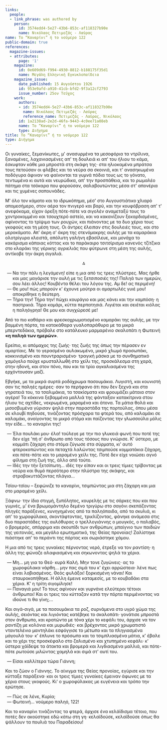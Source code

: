 ```yaml
---
links:
  people:
  - link_phrase: was authored by
    person:
      id: 3574edd4-5e27-43b6-853c-af118327b90e
      name: Νικόλαος Πετιμεζάς - Λαύρας
name: Το “Καναρίνι” ή το νούμερο 122
public-domain: true
references:
  magazine-issues:
  - attributes:
      page: '1'
    magazine:
      id: 0e609d69-f994-4930-8812-b188175f35d1
      name: Μεγάλη Ελληνική Εγκυκλοπαίδεια
    magazine_issue:
      date_published: 15 Αυγούστου 1926
      id: 953e9afd-a910-41cb-bfd2-9f3a12cf2793
      issue_number: 25ον Τεύχος
    work:
      authors:
      - id: 3574edd4-5e27-43b6-853c-af118327b90e
        name: Νικόλαος Πετιμεζάς - Λαύρας
        reference_name: Πετιμεζάς - Λαύρας, Νικόλαος
      id: 1a2138ad-2e2d-46fa-9443-4c0ee71a08eb
      name: Το “Καναρίνι” ή το νούμερο 122
      type: Διήγημα
title: Το “Καναρίνι” ή το νούμερο 122
type: Διήγημα
---
```


<main class="content" itemprop="text">
<p>Οι γυναίκες, ξεμανίκωτες, μ' ανασυρμένα τα μεσοφόρια τα ντρίλινα, ξαναμένες, λαχανιασμένες απ' τη δουλειά κι απ' του
ήλιου το κάμα, έσκυφταν κάθε μια μπροστά στη σκάφη της· στα ηλιοκαμένα μπράτσα τους πετούσαν οι φλέβες και τα νεύρα σα
σκοινιά, και τ' ανασηκωμένα ποδόγυρα άφιναν να φαίνονται τα γυμνά πόδια τους ως το γόνατο, τεντωμένα κι αυτά και
νευρώδικα, απ' την προσπάθεια, και το ρωμαλέο πάτημα στα τσόκαρα που φορούσαν, σαλαβουτώντας μέσα στ' απονέρια και τις
χυμένες σαπουνάδες.</p>

<p>Μ' όλο τον κάματο και το ιδρωκόπημα, μέσ' στο Αυγουστιάτικο χλιαρό απομεσήμερο, στον αέρα τον πνιγερό και βαρύ, και την
κουφόβραση απ' τ' ανεφόκαμα, είχαν όρεξη πότε-πότε να σιγολέν αναμεταξύ τους το χοντροκομμένο και τσουχτερό αστείο, και
να κακανίζουν ξεκαρδισμένες, αφίνοντας το τρίψιμο των ρουχών, και πιάνοντας με τα δυο χέρια τους γκοφούς και τη μέση
τους. Οι άντρες έλειπαν στις δουλειές τους, και στο μεροκάματο. Απ' άκρη σ' άκρη της στενόμακρης αυλής με τα καμαράκια
ολοτρίγυρα κλειστά, απόλυτη γαλήνη εβασίλευε, και μονάχα το κακάρισμα κάποιας κόττας και το παράκαιρο τσιτσίρισμα
κανενός τζίτζικα στο κλαράκι της γέρικης αγριελιάς που φύτρωνε στη μέση της αυλής, αντίκοβε την άκρη σιγαλιά.</p>

<div style="text-align: center; margin-bottom: 1em">⁂</div>

<ol style="list-style-type: '&mdash; '">
  <li>
    Να την πάλι η λεγάμενη! είπε η μια από τις τρεις πλύστρες. Μας ήρθε και μας μαγάρισε την αυλή με τις ξετσιποσιές
    της! Παληά των ημερών, σου λέει άλλος! Κουβέντα θέλει του λόγου της. Αμ δε! ας περιμένη!
  </li>
  <li>Θε μου! πώς μπορούν κ' έχουνε μούτρα οι αμαρτωλές γυιέ μου! αποκρίθηκε η δεύτερη.</li>
  <li>
    Τήρα την! Τήρα την! πώχει κουράγιο και μας κάνει και την καμπόση· η παστρικιά. Τήρα καμάρι, κύττα περπατησιά.
    Λιγιέται και σειέται κιόλας η παληόγρηα! Θε μου και συγχώρεσέ με!
  </li>
</ol>

<p>Από το πιο καθάριο και φρεσκοχρωματισμένο καμαράκι της αυλής, με την βαμμένη πόρτα, τα κατακάθαρα γυαλοπαράθυρα με τα
μικρά μπερντεδάκια, πρόβαλε στο κατάλευκο μαρμαρένιο σκαλοπάτι η Φωτεινή <b>«η παληά των ημερών»</b>.</p>

<p>Ερείπιο, κι απόμαχος της ζωής· της ζωής της όπως την πέρασεν εν αμαρτίαις. Με το γερασμένο αυλακωμένο, μικρό χλωμό
προσωπάκι, κοκκινισμένο και πουντραρισμένο· τραγική μάσκα με το συνθηματικό χαμόγελο πούχε κρυσταλλωθή στο χείλι της,
προσκάλεσμα στη χαρά, στην ηδονή, και στον πόνο, που και τα τρία αγκαλιασμένα της ερχόντουσαν μαζί.</p>

<p>Εβγήκε, με τα μικρά συρτά ροδόχρωμα πασουμάκια. Λυγιστή, και κουνιστή σαν τις παληές ημέρες· σαν το περήφανο άτι που δεν
ξεχνά και στα γηρατειά του, τα τσαλιμάκια, τα τσακίσματα και φρουμάζει μάταια στον αγέρα! Τα κόκκινα ξεβαμμένα μαλλιά
της φάνταξαν κατακίτρινα στου ήλιου τις αχτίδες, νεκρωμένα, μαραμένα και άτονα. Τα μάτια θολά και μισοσβυμένα γύρισαν
ψηλά στην παραστάδα της πορτούλας, όπου μέσα σε κλουβί πηδούσε, τινάζοντας πρόσχαρα τα φτερά του, από καλαμάκι σε
καλαμάκι, ανοίγοντας το μικρό στόμα και παίζοντας την γλωσσούλα μόλις την είδε... το καναρίνι της!</p>

<ol style="list-style-type: '&mdash; '">
  <li>
    Έλα πουλάκι μου· έλα! τούλεγε με την πιο γλυκειά φωνή που ποτέ της δεν είχε 'πή σ' άνθρωπο από τους τόσους που
    γνώρισε. Κ' ύστερα, με κομμάτι ζάχαρη στο στόμα ζύγωσε στα σύρματα, κι' αυτό φτεροκοπώντας και πεταχτά λαλώντας
    τσιμπούσε κομματάκια ζάχαρη, και πότε-πότε και το μαραμένο χείλι της. Ποτέ δεν είχε νοιώσει αγνό φίλημα στη ζωή της,
    άλλο από τούτο.
  </li>
  <li>
    Ιδές την τήν ξετσίπωτη... ιδές την είπαν και οι τρεις τίμιες τρίβοντας με νεύρα και θυμό περσότερο στην πλύστρα της
    σκάφης, και στραβοκυττάζοντας πλάγια...
  </li>
</ol>

<p>Τσίου-τσίου &ndash; ξεφώνιζε το καναρίνι, τσιμπώντας μια στη ζάχαρη και μια στο μαραμένο χείλι.</p>

<p>Ξάφνω· την ίδια στιγμή, ξυπόλητος, κουρελής με τις σάρκες που και που γυμνές, μ' ένα βρωμομάντηλο δεμένο τριγύρω στο
σαγόνι σκεπάζοντας πληγές παράξενες, κυνηγημένος από τα παληόπαιδα, από τα σκυλιά, κι απ' το χωροφύλακα, σκοντάφτοντας,
τρικλίζοντας, φάνηκε ανάμεσα στις δυο παραστάδες της αυλόθυρας ο τρελλογιάννης ο μουγκός, ο παλαβός, ο βρομερός,
απόρριμα και σκουπίδι των ανθρώπων, μπαίγνιο των παιδιών της γειτονιάς, και μεγάλο ερωτηματικό, της Θείας προνοίας!
Ζαλίστηκε πιάστηκε απ' το περάντι της πόρτας και σωριάστηκε χάμου.</p>

<p>Η μια από τις τρεις γυναίκες πέρνοντας νερό, έτρεξε να τον ραντίση· η άλλη της φώναζε αλαφιασμένη και σηκωνοντας ψηλά τα
χέρια.</p>

<ol style="list-style-type: '&mdash; '">
  <li>
    Μη... μη για το Θεό· κυρά Καλή. Μην τονε ζυγώνεις· ας το χωροφύλακα νάρθη... μην πας σιμά του κ' έχει αρρώστεια·
    λένε πως είναι λοβιασμένος. Θεός φυλάξοι! ξορκισμένη νάναι! Και σταυροκοπήθηκε. Η άλλη έμεινε καταμεσίς, με το
    κουβαδάκι στα χέρια. Κ' η τρίτη σιγομίλησε!
  </li>
  <li>
    Παναγιά μου! Το τους αφίνουν και γυρνάνε ελεύτεροι τέτοιοι άνθρωποι! Και οι τρεις του κύτταζαν κατά την πόρτα
    περιμένοντας να ιδούνε τι θα γίνη;...
  </li>
</ol>

<p>Και σιγά-σιγά, με τα πασουμάκια τα ροζ, συρνάμενα στο υγρό χώμα της αυλής, σειόντας και λιγιόντας κατέβηκε το σκαλοπάτι·
γονάτισε μπροστά στον άνθρωπο, και κρατώντα με τόνα χέρι το κεφάλι του, άρχισε να τον ραντίζη με κολόνια και μυρωδιές·
και βρέχοντας μικρό χρωματιστό νταντελένιο μαντηλάκι εσφόγγισε το μέτωπο και τα πληγιασμένα μάγουλά του· κ' έπλυνε το
πρόσωπο και τα τσιμπλιασμένα μάτια, κ' έβαλε και το χέρι της προσκέφαλο στο ζαλισμένο και χτυπημένο κεφάλι· κ' ύστερα
χάϊδεψε τα άτακτα και βρομερά και λιγδιασμένα μαλλιά, και πότε-πότε ρωτούσε μιλώντας χαμηλά και σιμά στ' αυτί του.</p>

<ol style="list-style-type: '&mdash; '">
  <li>Είσαι καλλίτερα τώρα Γιάννη;</li>
</ol>

<p>Και το ζώον ο Γιάννης. Το αίνιγμα της Θείας προνοίας, εγύρισε και την κύτταξε παράξενα· και οι τρεις τίμιες γυναίκες
έμειναν άφωνες με τα χέρια στους γκοφούς. Κι' ο χωροφύλακας με ευγένεια και τρόπο την ερώτησε.</p>

<ol style="list-style-type: '&mdash; '">
  <li>Πώς σε λένε, Κυρία;</li>
  <li>Φωτεινή... νούμερο παληό, 122!</li>
</ol>

<p>Και το καναρίνι τινάζοντας τα φτερά, άρχισε ένα κελάϊδισμα τέτοιο, που ποτές δεν ακούστηκε εδώ κάτω στη γη· κελαϊδούσε,
κελαϊδούσε όπως θα ψάλλουν τα πουλιά του Παραδείσου!</p>
</main>

